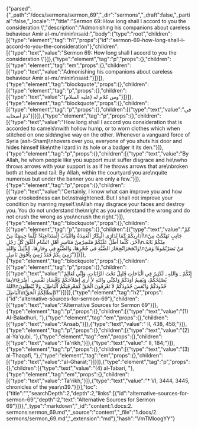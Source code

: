 {"parsed":{"_path":"/docs/sermons/sermon_69","_dir":"sermons","_draft":false,"_partial":false,"_locale":"","title":"Sermon 69:  How long shall I accord to you the consideration \\","description":"Admonishing his companions about careless behaviour Amir al-mu'minin\nsaid:","body":{"type":"root","children":[{"type":"element","tag":"h1","props":{"id":"sermon-69-how-long-shall-i-accord-to-you-the-consideration"},"children":[{"type":"text","value":"Sermon 69:  How long shall I accord to you the consideration \\"}]},{"type":"element","tag":"p","props":{},"children":[{"type":"element","tag":"em","props":{},"children":[{"type":"text","value":"Admonishing his companions about careless behaviour Amir al-mu'minin\nsaid:"}]}]},{"type":"element","tag":"blockquote","props":{},"children":[{"type":"element","tag":"p","props":{},"children":[{"type":"text","value":"ومن كلام له (عليه السلام)"}]}]},{"type":"element","tag":"blockquote","props":{},"children":[{"type":"element","tag":"p","props":{},"children":[{"type":"text","value":"في ذمّ أصحابه"}]}]},{"type":"element","tag":"p","props":{},"children":[{"type":"text","value":"How long shall I accord you consideration that is accorded to camels\nwith hollow hump, or to worn clothes which when stitched on one side\ngive way on the other. Whenever a vanguard force of Syria (ash-Sham)\nhovers over you, everyone of you shuts his door and hides himself like\nthe lizard in its hole or a badger it its den."}]},{"type":"element","tag":"p","props":{},"children":[{"type":"text","value":"By Allah, he whom people like you support must suffer disgrace and he\nwho throws arrows with your support is as if he throws arrows that are\nbroken both at head and tail. By Allah, within the courtyard you are\nquite numerous but under the banner you are only a few."}]},{"type":"element","tag":"p","props":{},"children":[{"type":"text","value":"Certainly, I know what can improve you and how your crookedness can be\nstraightened. But I shall not improve your condition by marring myself.\nAllah may disgrace your faces and destroy you. You do not understand the\nright as you understand the wrong and do not crush the wrong as you\ncrush the right."}]},{"type":"element","tag":"blockquote","props":{},"children":[{"type":"element","tag":"p","props":{},"children":[{"type":"text","value":"كَمْ أُدَارِيكُمْ كَمَا تُدَارَى الْبِكَارُ الْعَمِدَةُ وَالثِّيَابُ الْمتَدَاعِيَةُ! كُلَّما حِيصَتْا مِنْ\nجَانِبٍ تَهَتَّكَتْ مِنْ آخَرَ، كُلَّما أَطَلَّ عَلَيْكُمْ مَنْسِرٌمِنْ مَنَاسِرِ أَهْلِ الشَّامِ أَغْلَقَ كُلُّ رَجُلٍ\nمِنْكُمْ بَابَهُ، وَانْجَحَرَانْجِحَارَ الضَّبَّةِ في جُحْرِهَا، وَالضَّبُعِ فِي وِجَارِهَا. الذَّلِيلُ وَاللهِ\nمَنْ نَصَرْتُمُوهُ! وَمَنْ رُمِيَ بِكُمْ فَقَدْ رُمِيَ بِأَفْوَقَ نَاصِلٍ"}]}]},{"type":"element","tag":"blockquote","props":{},"children":[{"type":"element","tag":"p","props":{},"children":[{"type":"text","value":"إِنَّكُمْ ـ وَاللهِ ـ لَكَثِيرٌ فِي الْبَاحَاتِ قَليِلٌ تَحْتَ الرَّايَاتِ، وَإِنِّي لَعَالِمٌ بِمَا\nيُصْلِحُكُمْ، وَيُقِيمُ أَوَدَكُمْ وَلكِنِّي واللهِ لاَ أَرى إِصْلاَحَكُمْ بَإِفْسَادِ نَفْسِي. أَضْرَعَ اللهُ\nخُدُودَكُمْ وَأَتْعَسَ جُدُودَكُمْ لاَ تَعْرِفُونَ الْحَقَّ كَمَعْرِفَتِكُمُ الْبَاطِلَ، وَلاَ تُبْطِلُونَ الْبَاطِلَ\nكَإِبطَالِكُمُ الْحَقَّ!"}]}]},{"type":"element","tag":"h2","props":{"id":"alternative-sources-for-sermon-69"},"children":[{"type":"text","value":"Alternative Sources for Sermon 69"}]},{"type":"element","tag":"p","props":{},"children":[{"type":"text","value":"(1) Al-Baladhuri, "},{"type":"element","tag":"em","props":{},"children":[{"type":"text","value":"Ansab,"}]},{"type":"text","value":" II, 438, 458;"}]},{"type":"element","tag":"p","props":{},"children":[{"type":"text","value":"(2) al-Ya'qubi, "},{"type":"element","tag":"em","props":{},"children":[{"type":"text","value":"Ta'rikh,"}]},{"type":"text","value":" II, 184;"}]},{"type":"element","tag":"p","props":{},"children":[{"type":"text","value":"(3) al-Thaqafi, "},{"type":"element","tag":"em","props":{},"children":[{"type":"text","value":"al-Gharat;"}]}]},{"type":"element","tag":"p","props":{},"children":[{"type":"text","value":"(4) al-Tabari, "},{"type":"element","tag":"em","props":{},"children":[{"type":"text","value":"Ta'rikh,"}]},{"type":"text","value":"* VI, 3444, 3445, chronicles of the year\n39."}]}],"toc":{"title":"","searchDepth":2,"depth":2,"links":[{"id":"alternative-sources-for-sermon-69","depth":2,"text":"Alternative Sources for Sermon 69"}]}},"_type":"markdown","_id":"content:1.docs:2. sermons:sermon_69.md","_source":"content","_file":"1.docs/2. sermons/sermon_69.md","_extension":"md"},"hash":"VmTMloogYY"}